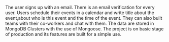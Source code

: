 The user signs up with an email. There is an email verification for every user. Users schedule their events in a calendar and write title about the event,about who is this event and the time 
of the event. They can also built teams with their co-workers and chat with them. The data are stored in MongoDB Clusters with the use of Mongoose. The project is on basic stage of production
and its features are built for a simple use.
